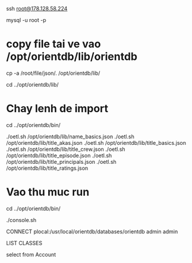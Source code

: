 ssh root@178.128.58.224

mysql -u root  -p



# copy file tai ve vao /opt/orientdb/lib/orientdb

cp -a /root/file/json/. /opt/orientdb/lib/

cd ../opt/orientdb/lib/

# Chay lenh de import 

cd ../opt/orientdb/bin/

./oetl.sh /opt/orientdb/lib/name_basics.json
./oetl.sh /opt/orientdb/lib/title_akas.json
./oetl.sh /opt/orientdb/lib/title_basics.json
./oetl.sh /opt/orientdb/lib/title_crew.json
./oetl.sh /opt/orientdb/lib/title_episode.json
./oetl.sh /opt/orientdb/lib/title_principals.json
./oetl.sh /opt/orientdb/lib/title_ratings.json

# Vao thu muc run 

cd ../opt/orientdb/bin/

./console.sh

CONNECT plocal:/usr/local/orientdb/databases/orientdb admin admin 

LIST CLASSES

select from Account

# 





